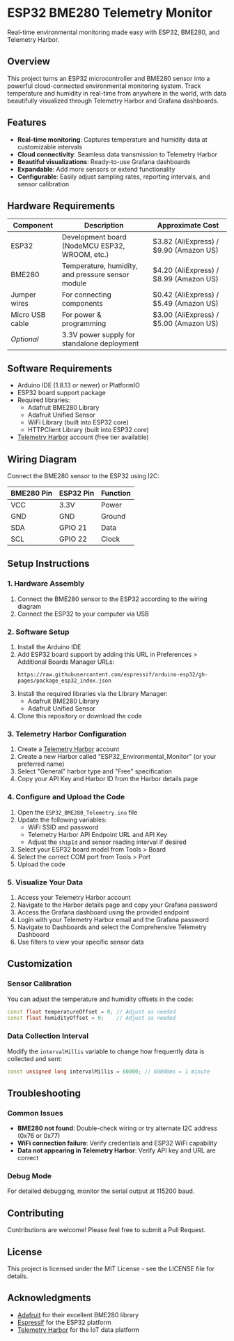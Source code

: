 # ESP32 BME280 Telemetry Monitor

Real-time environmental monitoring made easy with ESP32, BME280, and Telemetry Harbor.

## Overview

This project turns an ESP32 microcontroller and BME280 sensor into a powerful cloud-connected environmental monitoring system. Track temperature and humidity in real-time from anywhere in the world, with data beautifully visualized through Telemetry Harbor and Grafana dashboards.

## Features

- **Real-time monitoring**: Captures temperature and humidity data at customizable intervals
- **Cloud connectivity**: Seamless data transmission to Telemetry Harbor
- **Beautiful visualizations**: Ready-to-use Grafana dashboards
- **Expandable**: Add more sensors or extend functionality
- **Configurable**: Easily adjust sampling rates, reporting intervals, and sensor calibration

## Hardware Requirements

| Component | Description | Approximate Cost |
|-----------|-------------|------------------|
| ESP32 | Development board (NodeMCU ESP32, WROOM, etc.) | $3.82 (AliExpress) / $9.90 (Amazon US) |
| BME280 | Temperature, humidity, and pressure sensor module | $4.20 (AliExpress) / $8.99 (Amazon US) |
| Jumper wires | For connecting components | $0.42 (AliExpress) / $5.49 (Amazon US) |
| Micro USB cable | For power & programming | $3.00 (AliExpress) / $5.00 (Amazon US) |
| *Optional* | 3.3V power supply for standalone deployment | |

## Software Requirements

- Arduino IDE (1.8.13 or newer) or PlatformIO
- ESP32 board support package
- Required libraries:
  - Adafruit BME280 Library
  - Adafruit Unified Sensor
  - WiFi Library (built into ESP32 core)
  - HTTPClient Library (built into ESP32 core)
- [Telemetry Harbor](https://telemetryharbor.com) account (free tier available)

## Wiring Diagram

Connect the BME280 sensor to the ESP32 using I2C:

| BME280 Pin | ESP32 Pin | Function |
|------------|-----------|----------|
| VCC | 3.3V | Power |
| GND | GND | Ground |
| SDA | GPIO 21 | Data |
| SCL | GPIO 22 | Clock |

## Setup Instructions

### 1. Hardware Assembly

1. Connect the BME280 sensor to the ESP32 according to the wiring diagram
2. Connect the ESP32 to your computer via USB

### 2. Software Setup

1. Install the Arduino IDE
2. Add ESP32 board support by adding this URL in Preferences > Additional Boards Manager URLs:
   ```
   https://raw.githubusercontent.com/espressif/arduino-esp32/gh-pages/package_esp32_index.json
   ```
3. Install the required libraries via the Library Manager:
   - Adafruit BME280 Library
   - Adafruit Unified Sensor
4. Clone this repository or download the code

### 3. Telemetry Harbor Configuration

1. Create a [Telemetry Harbor](https://telemetryharbor.com) account
2. Create a new Harbor called "ESP32_Environmental_Monitor" (or your preferred name)
3. Select "General" harbor type and "Free" specification
4. Copy your API Key and Harbor ID from the Harbor details page

### 4. Configure and Upload the Code

1. Open the `ESP32_BME280_Telemetry.ino` file
2. Update the following variables:
   - WiFi SSID and password
   - Telemetry Harbor API Endpoint URL and API Key
   - Adjust the `shipId` and sensor reading interval if desired
3. Select your ESP32 board model from Tools > Board
4. Select the correct COM port from Tools > Port
5. Upload the code

### 5. Visualize Your Data

1. Access your Telemetry Harbor account
2. Navigate to the Harbor details page and copy your Grafana password
3. Access the Grafana dashboard using the provided endpoint
4. Login with your Telemetry Harbor email and the Grafana password
5. Navigate to Dashboards and select the Comprehensive Telemetry Dashboard
6. Use filters to view your specific sensor data

## Customization

### Sensor Calibration

You can adjust the temperature and humidity offsets in the code:

```cpp
const float temperatureOffset = 0; // Adjust as needed
const float humidityOffset = 0;    // Adjust as needed
```

### Data Collection Interval

Modify the `intervalMillis` variable to change how frequently data is collected and sent:

```cpp
const unsigned long intervalMillis = 60000; // 60000ms = 1 minute
```

## Troubleshooting

### Common Issues

- **BME280 not found**: Double-check wiring or try alternate I2C address (0x76 or 0x77)
- **WiFi connection failure**: Verify credentials and ESP32 WiFi capability
- **Data not appearing in Telemetry Harbor**: Verify API key and URL are correct

### Debug Mode

For detailed debugging, monitor the serial output at 115200 baud.

## Contributing

Contributions are welcome! Please feel free to submit a Pull Request.

## License

This project is licensed under the MIT License - see the LICENSE file for details.

## Acknowledgments

- [Adafruit](https://adafruit.com) for their excellent BME280 library
- [Espressif](https://espressif.com) for the ESP32 platform
- [Telemetry Harbor](https://telemetryharbor.com) for the IoT data platform
